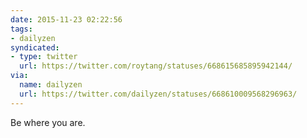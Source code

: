 ```yaml
---
date: 2015-11-23 02:22:56
tags:
- dailyzen
syndicated:
- type: twitter
  url: https://twitter.com/roytang/statuses/668615685895942144/
via:
  name: dailyzen
  url: https://twitter.com/dailyzen/statuses/668610009568296963/
---
```


Be where you are.